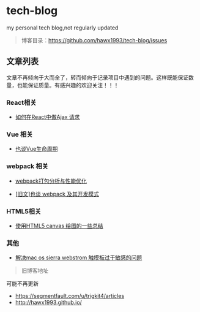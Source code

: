 # tech-blog
my personal tech blog,not regularly updated

>博客目录：https://github.com/hawx1993/tech-blog/issues


## 文章列表

文章不再倾向于大而全了，转而倾向于记录项目中遇到的问题。这样既能保证数量，也能保证质量。有感兴趣的欢迎关注！！！

### React相关

- [如何在React中做Ajax 请求](https://github.com/hawx1993/tech-blog/issues/1)

### Vue 相关

- [也谈Vue生命周期](https://github.com/hawx1993/tech-blog/issues/6)

### webpack 相关

- [webpack打包分析与性能优化](https://github.com/hawx1993/tech-blog/issues/3)

- [[旧文]也谈 webpack 及其开发模式](https://github.com/hawx1993/tech-blog/issues/4)

### HTML5相关

- [使用HTML5 canvas 绘图的一些总结](https://github.com/hawx1993/tech-blog/issues/5)


### 其他


- [解决mac os sierra webstrom 触摸板过于敏感的问题](https://github.com/hawx1993/tech-blog/issues/2)



>旧博客地址

可能不再更新

- https://segmentfault.com/u/trigkit4/articles
- http://hawx1993.github.io/
